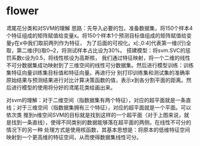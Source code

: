 # flower
鸢尾花分类和对SVM的理解
思路：先导入必要的包，准备数据集，将150个样本4个特征组成的矩阵赋值给变量x。将150个样本1个预测目标值组成的矩阵赋值给变量y在x中我们取前两列作为特征，
为了后面的可视化。x[:,0:4]代表第一维(行)全取，第二维(列)取0~2，将测试样本占比设为30%。 搭建模型：将svm.SVC的惩罚系数c设为0.5，将线性核设为高斯核，
我们通过特征映射，将一个二维的线性不可分数据集成功映射到了三维空间的线性可分数据集。然后进行模型训练：训练集特征向量训练集目标值和特征向量。再进行分
别打印训练集和测试集的准确率原始结果与预测结果进行对比计算决策函数的值，表示x到各分割平面的距离。然后进行模型的使用将分好的鸢尾花类给画出来。

对svm的理解：对于二维空间（指数据集有两个特征），对应的超平面就是一条直线；对于三维空间（指数据集拥有三个特征），对应的超平面就是一个平面。可以依次类
推到n维空间SVM的目标就是找到这样的一个超平面（对于上图来说，就是找到一条直线），使得不同类别的数据能够落在超平面的两侧。在线性不可分的情况下的另一种
处理方式是使用核函数，其基本思想是：将原本的低维特征空间映射到一个更高维的特征空间，从而使得数据集线性可分。
